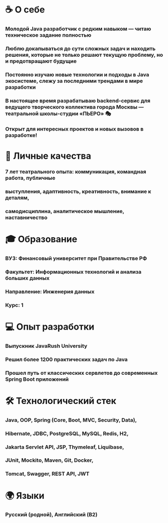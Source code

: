 # ☕ О себе
### Молодой Java разработчик с редким навыком — читаю техническое задание полностью
### Люблю докапываться до сути сложных задач и находить решения, которые не только решают текущую проблему, но и предотвращают будущие
### Постоянно изучаю новые технологии и подходы в Java экосистеме, слежу за последними трендами в мире разработки
### В настоящее время разрабатываю backend-сервис для ведущего творческого коллектива города Москвы — театральной школы-студии «ПЬЕРО» 🎭
### Открыт для интересных проектов и новых вызовов в разработке! 

# 🤝 Личные качества
### 7 лет театрального опыта: коммуникация, командная работа, публичные
### выступления, адаптивность, креативность, внимание к деталям,
### самодисциплина, аналитическое мышление, наставничество

# 🎓 Образование
### ВУЗ: Финансовый университет при Правительстве РФ  
### Факультет: Информационных технологий и анализа больших данных  
### Направление: Инженерия данных  
### Курс: 1  

# 💻 Опыт разработки
### Выпускник JavaRush University  
### Решил более 1200 практических задач по Java  
### Прошел путь от классических сервлетов до современных Spring Boot приложений  

# 🛠️ Технологический стек
### Java, OOP, Spring (Core, Boot, MVC, Security, Data),
### Hibernate, JDBC, PostgreSQL, MySQL, Redis, H2,
### Jakarta Servlet API, JSP, Thymeleaf, Liquibase,
### JUnit, Mockito, Maven, Git, Docker,
### Tomcat, Swagger, REST API, JWT

# 🌍 Языки
### Русский (родной), Английский (B2)
